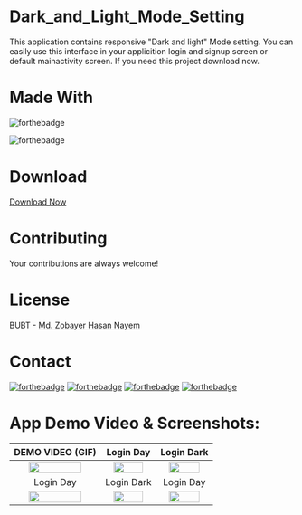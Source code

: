 # Dark_and_Light_Mode_Setting
This application contains responsive "Dark and light" Mode setting. You can easily use this interface in your applicition login and signup screen or default mainactivity screen. If you need this project download now.

# Made With
![forthebadge](https://img.shields.io/badge/Android_Studio-5C2D91?style=for-the-badge&logo=android%20studio&logoColor=white)
<!-- ![forthebadge](https://img.shields.io/badge/Firebase-00000F?style=for-the-badge&logo=firebase&logoColor=white) -->
![forthebadge](https://img.shields.io/badge/Java-5C2D91?style=for-the-badge&logo=java&logoColor=white)


# Download
[Download Now](https://codeload.github.com/zobayerdev/Dark_and_Light_Mode_Setting/zip/refs/heads/main)

# Contributing
Your contributions are always welcome!

# License
BUBT - [Md. Zobayer Hasan Nayem](https://github.com/zobayerdev/)

# Contact
[![forthebadge](https://img.shields.io/badge/Gmail-D14836?style=for-the-badge&logo=gmail&logoColor=white)](https://mail.google.com/mail/?view=cm&fs=1&to=zobayer.dev@gmail.com)
[![forthebadge](https://img.shields.io/badge/Facebook-D14836?style=for-the-badge&logo=facebook&logoColor=white)](https://www.facebook.com/zobayerdev/)
[![forthebadge](https://img.shields.io/badge/LinkedIn-D14836?style=for-the-badge&logo=linkedin&logoColor=white)](https://www.linkedin.com/in/zobayerdev/)
[![forthebadge](https://img.shields.io/badge/Instagram-D14836?style=for-the-badge&logo=instagram&logoColor=white)](https://www.instagram.com/zobayerdev/)


# App Demo Video & Screenshots:

| DEMO VIDEO (GIF) | Login Day |  Login Dark | 
| :---:       |    :----:   | :----:   | 
| <img src="https://user-images.githubusercontent.com/74914169/207235365-ef09ee18-45e5-4c41-8907-bf64580684e0.gif" width=80% height=80% >       |  <img src="https://user-images.githubusercontent.com/74914169/207235118-71d61a4b-ba9a-4297-8228-bef6ae285b04.jpg" width=80% height=80%  >     |  <img src="https://user-images.githubusercontent.com/74914169/207235191-702b173f-c6d2-4ee5-a565-ef41dfbab950.jpg" width=80% height=80% >  |
| Login Day | Login Dark |  Login Day |
| <img src="https://user-images.githubusercontent.com/74914169/207235118-71d61a4b-ba9a-4297-8228-bef6ae285b04.jpg" width=80% height=80% >      |  <img src="https://user-images.githubusercontent.com/74914169/207235191-702b173f-c6d2-4ee5-a565-ef41dfbab950.jpg" width=80% height=80% >    |  <img src="https://user-images.githubusercontent.com/74914169/207235118-71d61a4b-ba9a-4297-8228-bef6ae285b04.jpg" width=80% height=80% >  |
